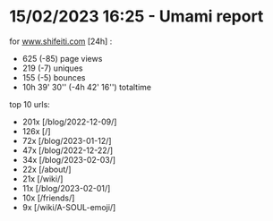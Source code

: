 # 15/02/2023 16:25 - Umami report
for www.shifeiti.com [24h] :

 - 625 (-85) page views
 - 219 (-7) uniques
 - 155 (-5) bounces
 - 10h 39' 30'' (-4h 42' 16'') totaltime


top 10 urls:
 - 201x [/blog/2022-12-09/]
 - 126x [/]
 - 72x [/blog/2023-01-12/]
 - 47x [/blog/2022-12-22/]
 - 34x [/blog/2023-02-03/]
 - 22x [/about/]
 - 21x [/wiki/]
 - 11x [/blog/2023-02-01/]
 - 10x [/friends/]
 - 9x [/wiki/A-SOUL-emoji/]


